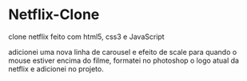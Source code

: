 # Netflix-Clone

clone netflix feito com html5, css3 e JavaScript

adicionei uma nova linha de carousel e efeito de scale para quando o mouse estiver encima do filme, formatei no photoshop o logo atual da netflix e adicionei no projeto.